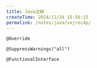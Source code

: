 ```yaml
---
title: Java注解
createTime: 2024/11/24 15:56:15
permalink: /notes/java/vxjrec4p/
---
```


`@Override`

`@SuppressWarnings("all")`

`@FunctionalInterface`